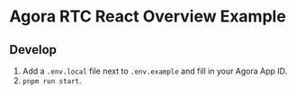 # Agora RTC React Overview Example

## Develop

1. Add a `.env.local` file next to `.env.example` and fill in your Agora App ID.
2. `pnpm run start`.

